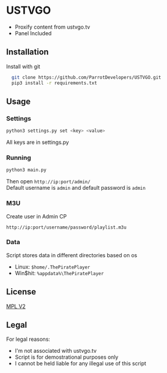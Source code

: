 
# USTVGO

- Proxify content from ustvgo.tv
- Panel Included
## Installation

Install with git

```bash
  git clone https://github.com/ParrotDevelopers/USTVGO.git
  pip3 install -r requirements.txt
```
    
## Usage

### Settings
```bash
python3 settings.py set <key> <value>
```
All keys are in settings.py

### Running
```bash
python3 main.py
```
Then open ```http://ip:port/admin/```  
Default username is ```admin``` and default password is ```admin```

### M3U
Create user in Admin CP
```
http://ip:port/username/password/playlist.m3u
```

### Data
Script stores data in different directories based on os
- Linux: ```$home/.ThePiratePlayer```
- Win$hit: ```%appdata%\ThePiratePlayer```
## License

[MPL V2](https://www.mozilla.org/en-US/MPL/2.0/)


## Legal
For legal reasons:
- I'm not associated with ustvgo.tv  
- Script is for demostrational purposes only  
- I cannot be held liable for any illegal use of this script  